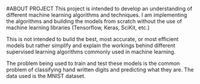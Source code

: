 #ABOUT PROJECT
This project is intended to develop an understanding of different machine learning algorithms and techniques.
I am implementing the algorithms and building the models from scratch without
the use of machine learning libraries (Tensorflow, Keras, SciKit, etc.)

This is not intended to build the best, most accurate, or most efficient models
but rather simplify and explain the workings behind different supervised learning algorithms commonly used in machine learning.

The problem being used to train and test these models is the common problem of
classifying hand written digits and predicting what they are. The data used
is the MNIST dataset. 
